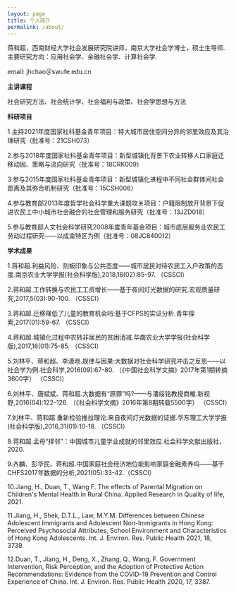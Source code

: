 ```yaml
---
layout: page
title: 个人简介
permalink: /about/
---
```


蒋和超，西南财经大学社会发展研究院讲师，南京大学社会学博士，硕士生导师. 主要研究方向：应用社会学、金融社会学、计算社会学.

email: jhchao＠swufe.edu.cn


**主讲课程**

社会研究方法、社会统计学、社会福利与政策、社会学思想与方法


**科研项目**

1.主持2021年度国家社科基金青年项目：特大城市居住空间分异的邻里效应及其治理研究（批准号：21CSH073）

2.参与2018年度国家社科基金青年项目：新型城镇化背景下农业转移人口家庭迁移动因、策略与流向研究（批准号：18CRK009）

3.参与2015年度国家社科基金青年项目：新型城镇化进程中不同社会群体间社会距离及其弥合机制研究（批准号：15CSH006）

4.参与教育部2013年度哲学社会科学重大课题攻关项目：户籍限制放开背景下促进农民工中小城市社会融合的社会管理和服务研究（批准号：13JZD018）

5.参与教育部人文社会科学研究2008年度青年基金项目：城市底层服务业农民工劳动过程研究——以成渝特区为例（批准号：08JC840012）


**学术成果**

1.蒋和超.利益风险、刻板印象与公共态度——城市居民对待农民工入户政策的态度.南京农业大学学报(社会科学版),2018,18(02):85-97. （CSSCI）

2.蒋和超.工作转换与农民工工资增长——基于夜间灯光数据的研究.宏观质量研究,2017,5(03):90-100. （CSSCI）

3.蒋和超.迁移降低了儿童的教育机会吗:基于CFPS的实证分析.青年探索,2017(01):59-67. （CSSCI）

4.蒋和超.城镇化过程中农转非居民的贫困消减.华南农业大学学报(社会科学版),2017,16(01):75-85. （CSSCI）

5.刘林平、蒋和超、李潇晓.规律与因果:大数据对社会科学研究冲击之反思——以社会学为例.社会科学,2016(09):67-80. （《中国社会科学文摘》2017年第1期转摘3600字） （CSSCI）

6.刘林平、唐斌斌、蒋和超.大数据有“原罪”吗?——与潘绥铭教授商榷.新视野,2016(04):122-126. （《社会科学文摘》2016年第8期转载5500字） （CSSCI）

7.刘林平、蒋和超.重新检验推拉理论:来自夜间灯光数据的证据.华东理工大学学报(社会科学版),2016,31(01):10-18. （CSSCI）

8.蒋和超.孟母“择邻”：中国城市儿童学业成就的邻里效应.社会科学文献出版社，2020.

9.齐麟、彭华民、蒋和超.中国家庭社会经济地位能影响家庭金融素养吗——基于CHFS2017年数据的分析,2021(05):33-42.（CSSCI）

10.Jiang, H., Duan, T., Wang F. The effects of Parental Migration on Children's Mental Health in Rural China. Applied Research in Quality of life, 2021.

11.Jiang, H., Shek, D.T.L., Law, M.Y.M. Differences between Chinese Adolescent Immigrants and Adolescent Non-Immigrants in Hong Kong: Perceived Psychosocial Attributes, School Environment and Characteristics of Hong Kong Adolescents. Int. J. Environ. Res. Public Health 2021, 18, 3739. 

12.Duan, T., Jiang, H., Deng, X., Zhang, Q., Wang, F. Government Intervention, Risk Perception, and the Adoption of Protective Action Recommendations: Evidence from the COVID-19 Prevention and Control Experience of China. Int. J. Environ. Res. Public Health 2020, 17, 3387. 

